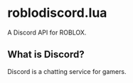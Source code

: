 # roblodiscord.lua
A Discord API for ROBLOX.
## What is Discord?
Discord is a chatting service for gamers.
